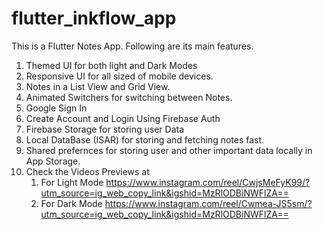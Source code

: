 # flutter_inkflow_app
This is a Flutter Notes App. Following are its main features.
1. Themed UI for both light and Dark Modes
2. Responsive UI for all sized of mobile devices.
3. Notes in a List View and Grid View.
4. Animated Switchers for switching between Notes.
5. Google Sign In
6. Create Account and Login Using Firebase Auth
7. Firebase Storage for storing user Data
8. Local DataBase (ISAR) for storing and fetching notes fast.
9. Shared prefernces for storing user and other important data locally in App Storage.
10. Check the Videos Previews at
    1. For Light Mode   https://www.instagram.com/reel/CwjsMeFyK99/?utm_source=ig_web_copy_link&igshid=MzRlODBiNWFlZA==
    2. For Dark Mode    https://www.instagram.com/reel/Cwmea-JS5sm/?utm_source=ig_web_copy_link&igshid=MzRlODBiNWFlZA==
       

